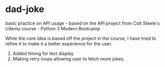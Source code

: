 # dad-joke
basic practice on API usage - based on the API project from Colt Steele's Udemy course - Python 3 Modern Bootcamp

While the core idea is based off the project in the course, I have tried to refine it to make it a better experience for the user.

1. Added timing for text display
2. Making retry loops allowing user to fetch more jokes. 
